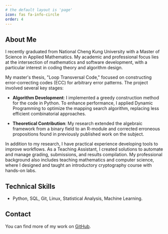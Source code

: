```yaml
---
# the default layout is 'page'
icon: fas fa-info-circle
order: 4
---
```


## About Me

I recently graduated from National Cheng Kung University with a Master of Science in Applied Mathematics. My academic and professional focus lies at the intersection of mathematics and software development, with a particular interest in coding theory and algorithm design.

My master's thesis, "Loop Transversal Code," focused on constructing error-correcting codes (ECC) for arbitrary error patterns. The project involved several key stages:

- **Algorithm Development**: I implemented a greedy construction method for the code in Python. To enhance performance, I applied Dynamic Programming to optimize the mapping search algorithm, replacing less efficient combinatorial approaches.

- **Theoretical Contribution**: My research extended the algebraic framework from a binary field to an R-module and corrected erroneous propositions found in previously published work on the subject.

In addition to my research, I have practical experience developing tools to improve workflows. As a Teaching Assistant, I created solutions to automate and manage grading, submissions, and results compilation. My professional background also includes teaching mathematics and computer science, where I designed and taught an introductory cryptography course with hands-on labs.

## Technical Skills

- Python, SQL, Git, Linux, Statistical Analysis, Machine Learning.

## Contact

You can find more of my work on [GitHub](https://github.com/jcleealg).
